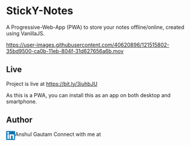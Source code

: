 # StickY-Notes
A Progressive-Web-App (PWA) to store your notes offline/online, created using VanillaJS.


https://user-images.githubusercontent.com/40620896/121515802-35bd9500-ca0b-11eb-804f-31d627656a6b.mov

## Live
Project is live at https://bit.ly/3iuhbJU 

As this is a PWA, you can install this as an app on both desktop and smartphone.


## Author
Anshul Gautam
Connect with me at <a href="https://www.linkedin.com/in/anshul007/" target="_blank"><img align="left" alt="Anshul G | Linkedin" width="24px" src="https://github.com/SatYu26/SatYu26/blob/master/Assets/Linkedin.svg" /></a> &nbsp;&nbsp;
